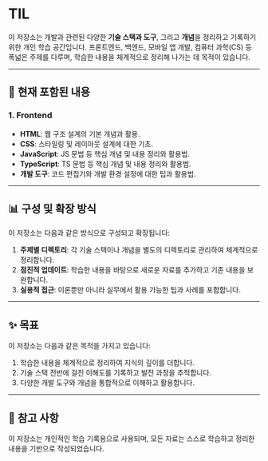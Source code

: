 # TIL

이 저장소는 개발과 관련된 다양한 **기술 스택과 도구**, 그리고 **개념**을 정리하고 기록하기 위한 개인 학습 공간입니다. 프론트엔드, 백엔드, 모바일 앱 개발, 컴퓨터 과학(CS) 등 폭넓은 주제를 다루며, 학습한 내용을 체계적으로 정리해 나가는 데 목적이 있습니다.

---

## 📂 현재 포함된 내용

### 1. **Frontend**
- **HTML**: 웹 구조 설계의 기본 개념과 활용.
- **CSS**: 스타일링 및 레이아웃 설계에 대한 기초.
- **JavaScript**: JS 문법 등 핵심 개념 및 내용 정리와 활용법.
- **TypeScript**: TS 문법 등 핵심 개념 및 내용 정리와 활용법.
- **개발 도구**: 코드 편집기와 개발 환경 설정에 대한 팁과 활용법.

---

## 📊 구성 및 확장 방식

이 저장소는 다음과 같은 방식으로 구성되고 확장됩니다:
1. **주제별 디렉토리**: 각 기술 스택이나 개념을 별도의 디렉토리로 관리하여 체계적으로 정리합니다.
2. **점진적 업데이트**: 학습한 내용을 바탕으로 새로운 자료를 추가하고 기존 내용을 보완합니다.
3. **실용적 접근**: 이론뿐만 아니라 실무에서 활용 가능한 팁과 사례를 포함합니다.

---

## ✨ 목표

이 저장소는 다음과 같은 목적을 가지고 있습니다:
1. 학습한 내용을 체계적으로 정리하여 지식의 깊이를 더합니다.
2. 기술 스택 전반에 걸친 이해도를 기록하고 발전 과정을 추적합니다.
3. 다양한 개발 도구와 개념을 통합적으로 이해하고 활용합니다.

---

## 📜 참고 사항

이 저장소는 개인적인 학습 기록용으로 사용되며, 모든 자료는 스스로 학습하고 정리한 내용을 기반으로 작성되었습니다.
